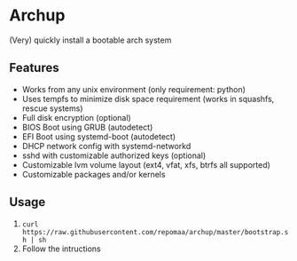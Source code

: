 # Archup

(Very) quickly install a bootable arch system

## Features

- Works from any unix environment (only requirement: python)
- Uses tempfs to minimize disk space requirement (works in squashfs, rescue
  systems)
- Full disk encryption (optional)
- BIOS Boot using GRUB (autodetect)
- EFI Boot using systemd-boot (autodetect)
- DHCP network config with systemd-networkd
- sshd with customizable authorized keys (optional)
- Customizable lvm volume layout (ext4, vfat, xfs, btrfs all supported)
- Customizable packages and/or kernels

## Usage

1. `curl https://raw.githubusercontent.com/repomaa/archup/master/bootstrap.sh | sh`
2. Follow the intructions
